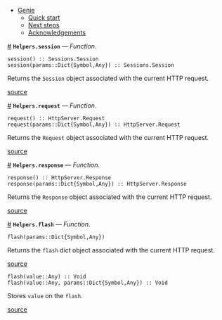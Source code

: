 

- [Genie](index.md#Genie-1)
    - [Quick start](index.md#Quick-start-1)
    - [Next steps](index.md#Next-steps-1)
    - [Acknowledgements](index.md#Acknowledgements-1)

<a id='Helpers.session' href='#Helpers.session'>#</a>
**`Helpers.session`** &mdash; *Function*.



```
session() :: Sessions.Session
session(params::Dict{Symbol,Any}) :: Sessions.Session
```

Returns the `Session` object associated with the current HTTP request.


<a target='_blank' href='https://github.com/essenciary/Genie.jl/tree/bbc5671fb81149c8da565a16ed27d1cf7fd2ccfc/src/Helpers.jl#L11-L16' class='documenter-source'>source</a><br>

<a id='Helpers.request' href='#Helpers.request'>#</a>
**`Helpers.request`** &mdash; *Function*.



```
request() :: HttpServer.Request
request(params::Dict{Symbol,Any}) :: HttpServer.Request
```

Returns the `Request` object associated with the current HTTP request.


<a target='_blank' href='https://github.com/essenciary/Genie.jl/tree/bbc5671fb81149c8da565a16ed27d1cf7fd2ccfc/src/Helpers.jl#L31-L36' class='documenter-source'>source</a><br>

<a id='Helpers.response' href='#Helpers.response'>#</a>
**`Helpers.response`** &mdash; *Function*.



```
response() :: HttpServer.Response
response(params::Dict{Symbol,Any}) :: HttpServer.Response
```

Returns the `Response` object associated with the current HTTP request.


<a target='_blank' href='https://github.com/essenciary/Genie.jl/tree/bbc5671fb81149c8da565a16ed27d1cf7fd2ccfc/src/Helpers.jl#L51-L56' class='documenter-source'>source</a><br>

<a id='Helpers.flash' href='#Helpers.flash'>#</a>
**`Helpers.flash`** &mdash; *Function*.



```
flash(params::Dict{Symbol,Any})
```

Returns the `flash` dict object associated with the current HTTP request.


<a target='_blank' href='https://github.com/essenciary/Genie.jl/tree/bbc5671fb81149c8da565a16ed27d1cf7fd2ccfc/src/Helpers.jl#L71-L75' class='documenter-source'>source</a><br>


```
flash(value::Any) :: Void
flash(value::Any, params::Dict{Symbol,Any}) :: Void
```

Stores `value` on the `flash`.


<a target='_blank' href='https://github.com/essenciary/Genie.jl/tree/bbc5671fb81149c8da565a16ed27d1cf7fd2ccfc/src/Helpers.jl#L90-L95' class='documenter-source'>source</a><br>

